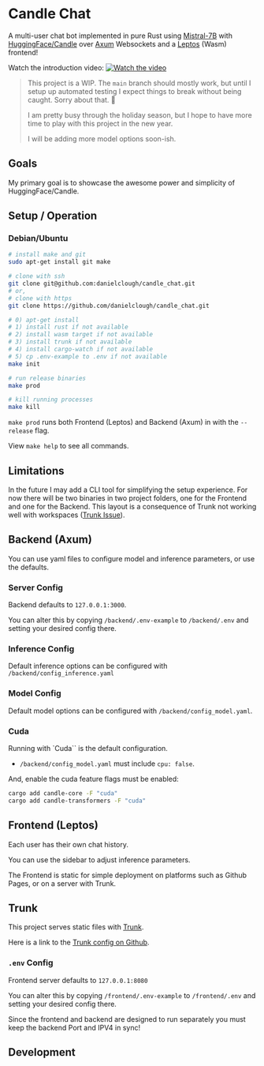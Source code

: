 # Candle Chat

A multi-user chat bot implemented in pure Rust using [Mistral-7B](https://mistral.ai/news/announcing-mistral-7b/) with  [HuggingFace/Candle](https://github.com/huggingface/candle/) over [Axum](https://github.com/tokio-rs/axum) Websockets and a [Leptos](https://www.leptos.dev/) (Wasm) frontend!

Watch the introduction video:
[![Watch the video](https://img.youtube.com/vi/Jw1E3LnNG0o/0.jpg)](https://youtu.be/Jw1E3LnNG0o)

> This project is a WIP.
> The `main` branch should mostly work, but until I setup up automated testing I expect things to break without being caught.
> Sorry about that. 🤗
>
> I am pretty busy through the holiday season, but I hope to have more time to play with this project in the new year.
>
> I will be adding more model options soon-ish.

## Goals

My primary goal is to showcase the awesome power and simplicity of HuggingFace/Candle.

## Setup / Operation

### Debian/Ubuntu

```sh
# install make and git
sudo apt-get install git make

# clone with ssh
git clone git@github.com:danielclough/candle_chat.git
# or,
# clone with https
git clone https://github.com/danielclough/candle_chat.git

# 0) apt-get install
# 1) install rust if not available
# 2) install wasm target if not available
# 3) install trunk if not available
# 4) install cargo-watch if not available
# 5) cp .env-example to .env if not available
make init

# run release binaries
make prod

# kill running processes
make kill
```

`make prod` runs both Frontend (Leptos) and Backend (Axum) in with the `--release` flag.

View `make help` to see all commands.

## Limitations

In the future I may add a CLI tool for simplifying the setup experience.
For now there will be two binaries in two project folders, one for the Frontend and one for the Backend.
This layout is a consequence of Trunk not working well with workspaces ([Trunk Issue](https://github.com/thedodd/trunk/issues/575#issuecomment-1693471972)).

## Backend (Axum)

You can use yaml files to configure model and inference parameters, or use the defaults.

### Server Config

Backend defaults to `127.0.0.1:3000`.

You can alter this by copying `/backend/.env-example` to `/backend/.env` and setting your desired config there.

### Inference Config

Default inference options can be configured with `/backend/config_inference.yaml`

### Model Config

Default model options can be configured with `/backend/config_model.yaml`.

### Cuda

Running with `Cuda`` is the default configuration.

 - `/backend/config_model.yaml` must include `cpu: false`.

And, enable the cuda feature flags must be enabled:

```sh
cargo add candle-core -F "cuda"
cargo add candle-transformers -F "cuda"
```

## Frontend (Leptos)

Each user has their own chat history.

You can use the sidebar to adjust inference parameters.

The Frontend is static for simple deployment on platforms such as Github Pages, or on a server with Trunk.

## Trunk

This project serves static files with [Trunk](https://trunkrs.dev/).

Here is a link to the [Trunk config on Github](https://github.com/thedodd/trunk/blob/master/Trunk.toml).

### `.env` Config

Frontend server defaults to `127.0.0.1:8080`

You can alter this by copying `/frontend/.env-example` to `/frontend/.env` and setting your desired config there.

Since the frontend and backend are designed to run separately you must keep the backend Port and IPV4 in sync!


## Development


